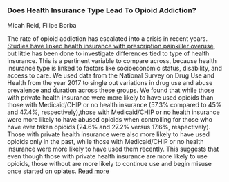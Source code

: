 ### Does Health Insurance Type Lead To Opioid Addiction?

Micah Reid, Filipe Borba

The rate of opioid addiction has escalated into a crisis in recent years. [Studies have linked health insurance with prescription painkiller overuse](https://www.jhsph.edu/news/news-releases/2018/health-insurance-plans-may-be-fueling-opioid-epidemic.html), but little has been done to investigate differences tied to type of health insurance. This is a pertinent variable to compare across, because health insurance type is linked to factors like socioeconomic status, disability, and access to care. We used data from the National Survey on Drug Use and Health from the year 2017 to single out variations in drug use and abuse prevalence and duration across these groups. We found that while those with private health insurance were more likely to have used opioids than those with Medicaid/CHIP or no health insurance (57.3% compared to 45% and 47.4%, respectively),those with Medicaid/CHIP or no health insurance were more likely to have abused opioids when controlling for those who have ever taken opioids (24.6% and 27.2% versus 17.6%, respectively). Those with private health insurance were also more likely to have used opioids only in the past, while those with Medicaid/CHIP or no health insurance were more likely to have used them recently. This suggests that even though those with private health insurance are more likely to use opioids, those without are more likely to continue use and begin misuse once started on opiates.  [Read more](report1.md)
